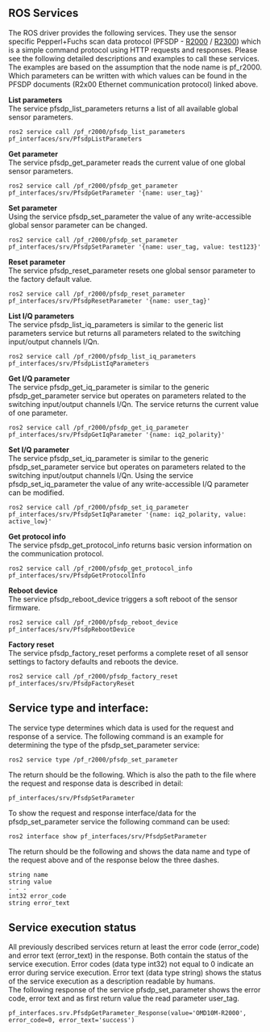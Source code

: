 ## ROS Services

The ROS driver provides the following services. They use the sensor specific Pepperl+Fuchs scan data
protocol (PFSDP - [R2000](https://files.pepperl-fuchs.com/webcat/navi/productInfo/doct/doct3469g.pdf) /
[R2300](https://files.pepperl-fuchs.com/webcat/navi/productInfo/doct/doct7001b.pdf)) which is a simple 
command protocol using HTTP requests and responses. Please see the following detailed descriptions and 
examples to call these services. The examples are based on the assumption that the node name is pf_r2000.
Which parameters can be written with which values can be found in the PFSDP documents (R2x00 Ethernet 
communication protocol) linked above.

**List parameters**  
The service pfsdp_list_parameters returns a list of all available global sensor parameters.
```
ros2 service call /pf_r2000/pfsdp_list_parameters pf_interfaces/srv/PfsdpListParameters
```

**Get parameter**  
The service pfsdp_get_parameter reads the current value of one global sensor parameters.
```
ros2 service call /pf_r2000/pfsdp_get_parameter pf_interfaces/srv/PfsdpGetParameter '{name: user_tag}'
```

**Set parameter**  
Using the service pfsdp_set_parameter the value of any write-accessible global sensor parameter can
be changed.
```
ros2 service call /pf_r2000/pfsdp_set_parameter pf_interfaces/srv/PfsdpSetParameter '{name: user_tag, value: test123}'
```

**Reset parameter**  
The service pfsdp_reset_parameter resets one global sensor parameter to the factory default value.
```
ros2 service call /pf_r2000/pfsdp_reset_parameter pf_interfaces/srv/PfsdpResetParameter '{name: user_tag}'
```

**List I/Q parameters**  
The service pfsdp_list_iq_parameters is similar to the generic list parameters service but returns
all parameters related to the switching input/output channels I/Qn.
```
ros2 service call /pf_r2000/pfsdp_list_iq_parameters pf_interfaces/srv/PfsdpListIqParameters
```

**Get I/Q parameter**  
The service pfsdp_get_iq_parameter is similar to the generic pfsdp_get_parameter service but operates
on parameters related to the switching input/output channels I/Qn. The service returns the current
value of one parameter.
```
ros2 service call /pf_r2000/pfsdp_get_iq_parameter pf_interfaces/srv/PfsdpGetIqParameter '{name: iq2_polarity}'
```

**Set I/Q parameter**  
The service pfsdp_set_iq_parameter is similar to the generic pfsdp_set_parameter service but operates
on parameters related to the switching input/output channels I/Qn. Using the service pfsdp_set_iq_parameter
the value of any write-accessible I/Q parameter can be modified.
```
ros2 service call /pf_r2000/pfsdp_set_iq_parameter pf_interfaces/srv/PfsdpSetIqParameter '{name: iq2_polarity, value: active_low}'
```

**Get protocol info**  
The service pfsdp_get_protocol_info returns basic version information on the communication protocol.
```
ros2 service call /pf_r2000/pfsdp_get_protocol_info pf_interfaces/srv/PfsdpGetProtocolInfo
```

**Reboot device**  
The service pfsdp_reboot_device triggers a soft reboot of the sensor firmware.
```
ros2 service call /pf_r2000/pfsdp_reboot_device pf_interfaces/srv/PfsdpRebootDevice
```

**Factory reset**  
The service pfsdp_factory_reset performs a complete reset of all sensor settings to factory defaults
and reboots the device.
```
ros2 service call /pf_r2000/pfsdp_factory_reset pf_interfaces/srv/PfsdpFactoryReset
```

## Service type and interface:
The service type determines which data is used for the request and response of a service. The following command is an 
example for determining the type of the pfsdp_set_parameter service:
```
ros2 service type /pf_r2000/pfsdp_set_parameter
```
The return should be the following. Which is also the path to the file where the request and response data is described in detail:
```
pf_interfaces/srv/PfsdpSetParameter
```
To show the request and response interface/data for the pfsdp_set_parameter service the following command can be used:
```
ros2 interface show pf_interfaces/srv/PfsdpSetParameter
```
The return should be the following and shows the data name and type of the request above and of the response below the three dashes.
```
string name
string value
- - -
int32 error_code
string error_text
```

## Service execution status
All previously described services return at least the error code (error_code) and error text (error_text) in the response.
Both contain the status of the service execution. Error codes (data type int32) not equal to 0 indicate an error during service 
execution. Error text (data type string) shows the status of the service execution as a description readable by humans.  
The following response of the service pfsdp_set_parameter shows the error code, error text and as first return value 
the read parameter user_tag.
```
pf_interfaces.srv.PfsdpGetParameter_Response(value='OMD10M-R2000', error_code=0, error_text='success')
```
